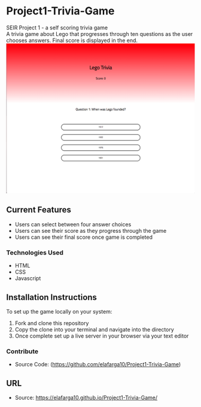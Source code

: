 # Project1-Trivia-Game
SEIR Project 1 - a self scoring trivia game  
A trivia game about Lego that progresses through ten questions as the user chooses answers. Final score is displayed in the end.  
![Game](Images/Trivia-Game-Preview.png)
## Current Features
- Users can select between four answer choices
- Users can see their score as they progress through the game
- Users can see their final score once game is completed

### Technologies Used
- HTML
- CSS
- Javascript 

## Installation Instructions
To set up the game locally on your system: 

1. Fork and clone this repository
2. Copy the clone into your terminal and navigate into the directory
3. Once complete set up a live server in your browser via your text editor

### Contribute
- Source Code: (https://github.com/elafarga10/Project1-Trivia-Game)

## URL

- Source: https://elafarga10.github.io/Project1-Trivia-Game/
